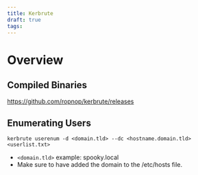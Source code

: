 ```yaml
---
title: Kerbrute
draft: true
tags:
---
```

# Overview

## Compiled Binaries
https://github.com/ropnop/kerbrute/releases

## Enumerating Users
`kerbrute userenum -d <domain.tld> --dc <hostname.domain.tld> <userlist.txt>`
- `<domain.tld>` example: spooky.local
- Make sure to have added the domain to the /etc/hosts file.


